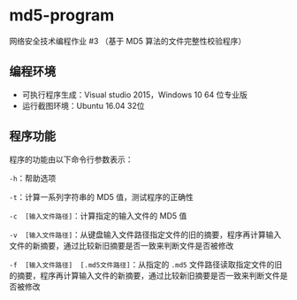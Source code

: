 # md5-program
网络安全技术编程作业 #3 （基于 MD5 算法的文件完整性校验程序）

## 编程环境

- 可执行程序生成：Visual studio 2015，Windows 10 64 位专业版
- 运行截图环境：Ubuntu 16.04 32位

## 程序功能

程序的功能由以下命令行参数表示：

`-h`：帮助选项

`-t`：计算一系列字符串的 MD5 值，测试程序的正确性

`-c  [输入文件路径]`：计算指定的输入文件的 MD5 值

`-v  [输入文件路径]`：从键盘输入文件路径指定文件的旧的摘要，程序再计算输入文件的新摘要，通过比较新旧摘要是否一致来判断文件是否被修改

`-f  [输入文件路径]  [.md5文件路径]`：从指定的 `.md5` 文件路径读取指定文件的旧的摘要，程序再计算输入文件的新摘要，通过比较新旧摘要是否一致来判断文件是否被修改
